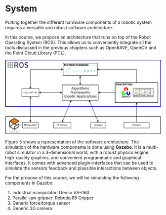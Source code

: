 # System

Putting together the different hardware components of a robotic system
requires a versatile and robust software architecture.

In this course, we propose an architecture that runs on top of the
Robot Operating System (ROS). This allows us to conveniently integrate
all the tools discussed in the previous chapters such as OpenRAVE,
OpenCV and the Point Cloud Library (PCL).

![Software architecture.](../assets/system/software_architecture.png)

Figure 5 shows a representation of the software architecture. The
simulation of the hardware components is done using **Gazebo**. It is
a multi-robot simulator in a 3-dimensional world, with a robust
physics engine, high-quality graphics, and convenient programmatic and
graphical interfaces. It comes with advanced plugin-interfaces that
can be used to simulate the sensors feedback and plausible
interactions between objects.

For the propose of this course, we will be simulating the following
components in Gazebo:

1. Industrial manipulator: Denso VS-060
2. Parallel-jaw gripper: Robotiq 85 Gripper
3. Generic force/torque sensor
4. Generic 3D camera
